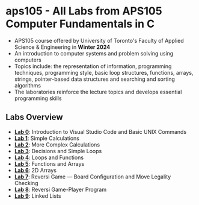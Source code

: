 # aps105 - All Labs from APS105 Computer Fundamentals in C
 - APS105 course offered by University of Toronto's Faculty of Applied Science &amp; Engineering in **Winter 2024**
 - An introduction to computer systems and problem solving using computers
 - Topics include: the representation of information, programming techniques, programming style, basic loop structures, functions, arrays, strings, pointer-based data structures and searching and sorting algorithms
 - The laboratories reinforce the lecture topics and develops essential programming skills

## Labs Overview
- **[Lab 0](https://github.com/kylie-ng/aps105/tree/main/lab0)**: Introduction to Visual Studio Code and Basic UNIX Commands
- **[Lab 1](https://github.com/kylie-ng/aps105/tree/main/lab1)**: Simple Calculations
- **[Lab 2](https://github.com/kylie-ng/aps105/tree/main/lab2)**: More Complex Calculations
- **[Lab 3](https://github.com/kylie-ng/aps105/tree/main/lab3)**: Decisions and Simple Loops
- **[Lab 4](https://github.com/kylie-ng/aps105/tree/main/lab4)**: Loops and Functions
- **[Lab 5](https://github.com/kylie-ng/aps105/tree/main/lab5)**: Functions and Arrays
- **[Lab 6](https://github.com/kylie-ng/aps105/tree/main/lab6)**: 2D Arrays
- **[Lab 7](https://github.com/kylie-ng/aps105/tree/main/lab7)**: Reversi Game — Board Configuration and Move Legality Checking
- **[Lab 8](https://github.com/kylie-ng/aps105/tree/main/lab8)**: Reversi Game-Player Program
- **[Lab 9](https://github.com/kylie-ng/aps105/tree/main/lab9)**: Linked Lists
